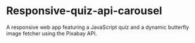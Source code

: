 # Responsive-quiz-api-carousel
A responsive web app featuring a JavaScript quiz and a dynamic butterfly image fetcher using the Pixabay API.
